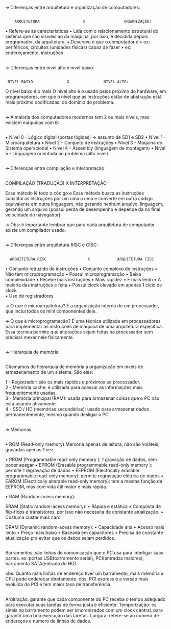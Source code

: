 ➔ Diferenças entre arquitetura e organização de computadores:
##

        ARQUITETURA                   X                 ORGANIZAÇÃO:

• Refere-se às características            • Lida com o relacionamento estrutural
do sistema que são visíveis ao            da máquina, por isso, é decidida depois
programador.                              da arquitetura.
• Descreve o que o computador é           • ex: periféricos, circuitos (unidades físicas)
capaz de fazer
• ex: endereçamento, instruções

##
➔ Diferenças entre nível alto e nível baixo:
##

     NÍVEL BAIXO               X               NÍVEL ALTO:

O nível baixo é o mais                  O nível alto é o usado pelos
próximo do hardware, em                 programadores, em que o nível 
que as instruções estão                 de abstração está mais próximo
codificadas.                            do domínio do problema.

##
➔ A maioria dos computadores modernos tem 2 ou mais níveis, mas existem máquinas com 6: 
##

• Nível 0 - Lógico digital (portas lógicas) -> assunto de SD1 e SD2
• Nível 1 - Microarquitetura
• Nível 2 - Conjunto de instruções
• Nível 3 - Máquina do Sistema operacional
• Nível 4 - Assembly (linguagem de montagem)
• Nível 5 - Linguagem orientada ao problema (alto nível)

##
➔ Diferenças entre compilação e interpretação:
##

   COMPILAÇÃO (TRADUÇÃO)              X               INTERPRETAÇÃO: 

Esse método lê todo o código e                 Esse método busca as instruções  
substitui as instruções por um                 uma a uma e converte em outra 
código equivalente em outra                    linguagem, não gerando nenhum arquivo. 
linguagem, gerando um arquivo                  (possui perda de desempenho e depende da
no final.                                      velocidade do navegador)

➔ Obs: é importante lembrar que para cada arquitetura de computador existe um compilador usado. 

##
➔ Diferenças entre arquitetura RISC e CISC:
##

      ARQUITETURA RISC                  X            ARQUITETURA CISC: 

• Conjunto reduzido de instruções             • Conjunto complexo de instruções
• Não tem microprogramação                    • Possui microprogramação
• Baixa complexidade                          • Recebe mais instruções
• Mais rapidez                                • É mais lento
• A maioria das instruções é feita            • Possui clock elevado
em apenas 1 ciclo de clock                                            
• Uso de registradores

➔ O que é microarquitetura? 
É a organização interna de um processador, que inclui todos os mini componentes dele.

➔ O que é microprogramação? 
É uma técnica utilizada em processadores para implementar as instruções de máquina de uma arquitetura específica.
Essa técnica permite que alterações sejam feitas no processador sem precisar mexer nele fisicamente. 

##
➔ Hierarquia de memória:
##

Chamamos de hierarquia de memória a organização em níveis de armazenamento de um sistema. São eles:

1 - Registrador: são os mais rápidos e próximos ao processador.                           
2 - Memória cache: é utilizada para acessar as informações mais frequentemente usadas.                         
3 - Memória principal (RAM): usada para armazenar coisas que o PC não está usando ativamente.                                         
4 - SSD / HD (memórias secundárias): usado para armazenar dados permanentemente, mesmo quando desligar o PC.

##
➔ Memórias:
##

• ROM (Read-only memory)
Memória apenas de leitura, não são voláteis, gravadas apenas 1 vez.

• PROM (Programmable read-only memory ): 1 gravação de dados, sem poder apagar 
• EPROM (Erasable programmable read-only memory ): permite 1 regravação de dados
• EEPROM (Electrically erasable programmable read-only memory): permite regravação elétrica de dados
• EAROM (Electrically alterable read-only memory): tem a mesma função da EEPROM, mas com vida útil maior e mais rápida.

• RAM (Random-acess memory):

SRAM (Static random-acess memory): 
• Rápida e estática
• Composta de flip-flops e transistores, por isso não necessita de constante atualização.
• Costuma custar mais caro

DRAM (Dynamic random-acess memory):
• Capacidade alta
• Acesso mais lento
• Preço mais baixo 
• Baseada em capacitores
• Precisa de constante atualização pra evitar que os dados sejam perdidos. 

##
Barramentos: são linhas de comunicação que o PC usa para interligar suas partes. 
ex: portas USB(barramento serial), PCI(entradas maiores), barramento SATA(entrada do HD)

obs: Quanto mais linhas de endereço tiver um barramento, mais memória a CPU pode endereçar diretamente.
obs: PCI express é a versão mais evoluída do PCI e tem maior taxa de transferência. 

##

Arbitração: garante que cada componente do PC receba o tempo adequado para executar suas tarefas de forma justa e eficiente.
Temporização: os sinais no barramento podem ser sincronizados com um clock central, para garantir uma boa execução das tarefas. 
Largura: refere-se ao número de endereços e número de linhas de dados.

##
